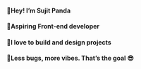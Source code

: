 #### 🍁Hey! I’m Sujit Panda
#### 🌱Aspiring Front-end developer
#### 💞️I love to build and design projects
#### 🤍Less bugs, more vibes. That’s the goal 😎






